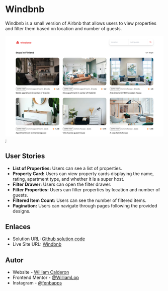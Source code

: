 # Windbnb

Windbnb is a small version of Airbnb that allows users to view properties and filter them based on location and number of guests.

![Mockup de Windbnb](winbnb2.png);

## User Stories

- **List of Properties:** Users can see a list of properties.
- **Property Card:** Users can view property cards displaying the name, rating, apartment type, and whether it is a super host.
- **Filter Drawer:** Users can open the filter drawer.
- **Filter Properties:** Users can filter properties by location and number of guests.
- **Filtered Item Count:** Users can see the number of filtered items.
- **Pagination:** Users can navigate through pages following the provided designs.

## Enlaces

- Solution URL: [Github solution code](https://github.com/WilliamLop/winbnb.git)
- Live Site URL: [Windbnb](https://contriesword.netlify.app/)

## Autor

- Website - [William Calderon](https://porfoliowilliamcl.netlify.app/)
- Frontend Mentor - [@WilliamLop](https://www.frontendmentor.io/profile/WilliamLop)
- Instagram - [@fenbapps](https://www.instagram.com/fenbapps/)

